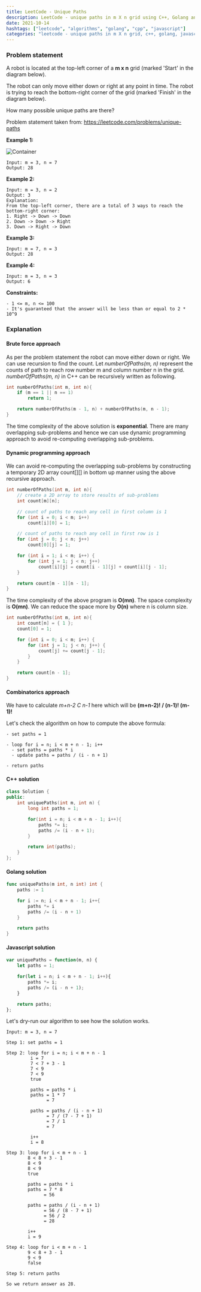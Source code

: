 ```yaml
---
title: LeetCode - Unique Paths
description: LeetCode - unique paths in m X n grid using C++, Golang and Javascript.
date: 2021-10-14
hashtags: ["leetcode", "algorithms", "golang", "cpp", "javascript"]
categories: "leetcode - unique paths in m X n grid, c++, golang, javascript"
---
```


### Problem statement

A robot is located at the top-left corner of a **m x n** grid (marked 'Start' in the diagram below).

The robot can only move either down or right at any point in time. The robot is trying to reach the bottom-right corner of the grid (marked 'Finish' in the diagram below).

How many possible unique paths are there?

Problem statement taken from: <a href='https://leetcode.com/problems/unique-paths' target='_blank'>https://leetcode.com/problems/unique-paths</a>

**Example 1:**

![Container](./../unique-paths.png)

```
Input: m = 3, n = 7
Output: 28
```

**Example 2:**

```
Input: m = 3, n = 2
Output: 3
Explanation:
From the top-left corner, there are a total of 3 ways to reach the bottom-right corner:
1. Right -> Down -> Down
2. Down -> Down -> Right
3. Down -> Right -> Down
```

**Example 3:**

```
Input: m = 7, n = 3
Output: 28
```

**Example 4:**

```
Input: m = 3, n = 3
Output: 6
```

**Constraints:**

```
- 1 <= m, n <= 100
- It's guaranteed that the answer will be less than or equal to 2 * 10^9
```

### Explanation

#### Brute force approach

As per the problem statement the robot can move either down or right.
We can use recursion to find the count.
Let *numberOfPaths(m, n)* represent the counts of path to reach
row number m and column number n in the grid.
*numberOfPaths(m, n)* in C++ can be recursively written as following.

```cpp
int numberOfPaths(int m, int n){
    if (m == 1 || n == 1)
        return 1;

    return numberOfPaths(m - 1, n) + numberOfPaths(m, n - 1);
}
```

The time complexity of the above solution is **exponential**.
There are many overlapping sub-problems and hence we can use
dynamic programming approach to avoid re-computing
overlapping sub-problems.

#### Dynamic programming approach

We can avoid re-computing the overlapping sub-problems by
constructing a temporary 2D array count[][] in bottom up manner
using the above recursive approach.

```cpp
int numberOfPaths(int m, int n){
    // create a 2D array to store results of sub-problems
    int count[m][n];

    // count of paths to reach any cell in first column is 1
    for (int i = 0; i < m; i++)
        count[i][0] = 1;

    // count of paths to reach any cell in first row is 1
    for (int j = 0; j < n; j++)
        count[0][j] = 1;

    for (int i = 1; i < m; i++) {
        for (int j = 1; j < n; j++)
            count[i][j] = count[i - 1][j] + count[i][j - 1];
    }

    return count[m - 1][n - 1];
}
```

The time complexity of the above program is **O(mn)**.
The space complexity is **O(mn)**.
We can reduce the space more by **O(n)** where n is column size.

```cpp
int numberOfPaths(int m, int n){
    int count[n] = { 1 };
    count[0] = 1;

    for (int i = 0; i < m; i++) {
        for (int j = 1; j < n; j++) {
            count[j] += count[j - 1];
        }
    }

    return count[n - 1];
}
```

#### Combinatorics approach

We have to calculate *m+n-2 C n-1* here which will be **(m+n-2)! / (n-1)! (m-1)!**

Let's check the algorithm on how to compute the above formula:

```
- set paths = 1

- loop for i = n; i < m + n - 1; i++
  - set paths = paths * i
  - update paths = paths / (i - n + 1)

- return paths
```

#### C++ solution

```cpp
class Solution {
public:
    int uniquePaths(int m, int n) {
        long int paths = 1;

        for(int i = n; i < m + n - 1; i++){
            paths *= i;
            paths /= (i - n + 1);
        }

        return int(paths);
    }
};
```

#### Golang solution

```go
func uniquePaths(m int, n int) int {
    paths := 1

    for i := n; i < m + n - 1; i++{
        paths *= i
        paths /= (i - n + 1)
    }

    return paths
}
```

#### Javascript solution

```javascript
var uniquePaths = function(m, n) {
    let paths = 1;

    for(let i = n; i < m + n - 1; i++){
        paths *= i;
        paths /= (i - n + 1);
    }

    return paths;
};
```

Let's dry-run our algorithm to see how the solution works.

```
Input: m = 3, n = 7

Step 1: set paths = 1

Step 2: loop for i = n; i < m + n - 1
         i = 7
         7 < 7 + 3 - 1
         7 < 9
         7 < 9
         true

         paths = paths * i
         paths = 1 * 7
               = 7

         paths = paths / (i - n + 1)
               = 7 / (7 - 7 + 1)
               = 7 / 1
               = 7

         i++
         i = 8

Step 3: loop for i < m + n - 1
        8 < 8 + 3 - 1
        8 < 9
        8 < 9
        true

        paths = paths * i
        paths = 7 * 8
              = 56

        paths = paths / (i - n + 1)
              = 56 / (8 - 7 + 1)
              = 56 / 2
              = 28

        i++
        i = 9

Step 4: loop for i < m + n - 1
        9 < 8 + 3 - 1
        9 < 9
        false

Step 5: return paths

So we return answer as 28.
```
